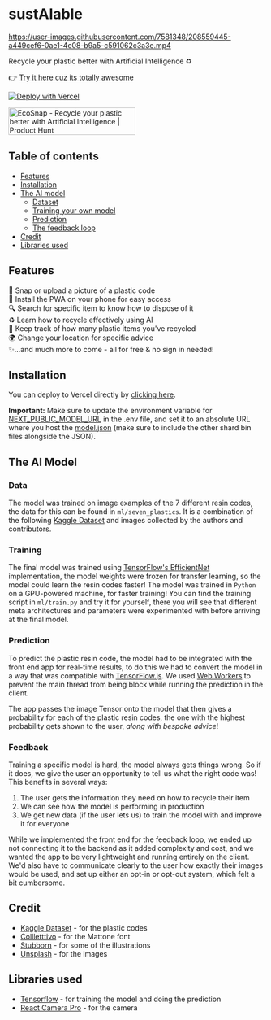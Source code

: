 # sustAIable


https://user-images.githubusercontent.com/7581348/208559445-a449cef6-0ae1-4c08-b9a5-c591062c3a3e.mp4


Recycle your plastic better with Artificial Intelligence ♻️

👉 [Try it here cuz its totally awesome](https://myrecyclingrepo.vercel.app/)


[![Deploy with Vercel](https://vercel.com/button)](https://vercel.com/new/clone?repository-url=https://github.com/alyssaxuu/ecosnap)



<a href="https://www.producthunt.com/posts/ecosnap?utm_source=badge-featured&utm_medium=badge&utm_souce=badge-ecosnap" target="_blank"><img src="https://api.producthunt.com/widgets/embed-image/v1/featured.svg?post_id=374164&theme=neutral" alt="EcoSnap - Recycle&#0032;your&#0032;plastic&#0032;better&#0032;with&#0032;Artificial&#0032;Intelligence | Product Hunt" style="width: 250px; height: 54px;" width="250" height="54" /></a>

## Table of contents

- [Features](#features)
- [Installation](#installation)
- [The AI model](#the-ai-model)
	- [Dataset](#data)
	- [Training your own model](#training)
	- [Prediction](#prediction)
    - [The feedback loop](#feedback)
- [Credit](#credit)
- [Libraries used](#libraries-used)

## Features

📸 Snap or upload a picture of a plastic code<br>
📱 Install the PWA on your phone for easy access<br>
🔍 Search for specific item to know how to dispose of it<br>
♻️ Learn how to recycle effectively using AI<br>
🥤 Keep track of how many plastic items you've recycled<br>
🌍 Change your location for specific advice<br>
✨...and much more to come - all for free & no sign in needed!

## Installation
You can deploy to Vercel directly by [clicking here](https://vercel.com/new/clone?repository-url=https://github.com/alyssaxuu/ecosnap). 

**Important:** Make sure to update the environment variable for [NEXT_PUBLIC_MODEL_URL](https://github.com/alyssaxuu/ecosnap/blob/a9c7e7e1ec19f106db69abd6d66be558bd21445a/.env#L16) in the .env file, and set it to an absolute URL where you host the [model.json](https://github.com/alyssaxuu/ecosnap/tree/main/ml/models/efficient_net/10/predict) (make sure to include the other shard bin files alongside the JSON).


## The AI Model

### Data

The model was trained on image examples of the 7 different resin codes, the data for this can be found in `ml/seven_plastics`. It is a combination of the following [Kaggle Dataset](https://www.kaggle.com/datasets/piaoya/plastic-recycling-codes) and images collected by the authors and contributors.

### Training

The final model was trained using [TensorFlow's EfficientNet](https://www.tensorflow.org/api_docs/python/tf/keras/applications/efficientnet_v2/EfficientNetV2B0) implementation, the model weights were frozen for transfer learning, so the model could learn the resin codes faster! The model was trained in `Python` on a GPU-powered machine, for faster training! You can find the training script in `ml/train.py` and try it for yourself, there you will see that different meta architectures and parameters were experimented with before arriving at the final model.

### Prediction

To predict the plastic resin code, the model had to be integrated with the front end app for real-time results, to do this we had to convert the model in a way that was compatible with [TensorFlow.js](https://www.tensorflow.org/js). We used [Web Workers](https://github.com/alyssaxuu/ecosnap/blob/main/components/Worker.js) to prevent the main thread from being block while running the prediction in the client.

The app passes the image Tensor onto the model that then gives a probability for each of the plastic resin codes, the one with the highest probability gets shown to the user, *along with bespoke advice*!

### Feedback

Training a specific model is hard, the model always gets things wrong. So if it does, we give the user an opportunity to tell us what the right code was! This benefits in several ways:

1. The user gets the information they need on how to recycle their item
2. We can see how the model is performing in production
3. We get new data (if the user lets us) to train the model with and improve it for everyone

While we implemented the front end for the feedback loop, we ended up not connecting it to the backend as it added complexity and cost, and we wanted the app to be very lightweight and running entirely on the client. We'd also have to communicate clearly to the user how exactly their images would be used, and set up either an opt-in or opt-out system, which felt a bit cumbersome.

## Credit
- [Kaggle Dataset](https://www.kaggle.com/datasets/piaoya/plastic-recycling-codes) - for the plastic codes
- [Collletttivo](http://collletttivo.it/) - for the Mattone font
- [Stubborn](https://stubborn.fun/) - for some of the illustrations
- [Unsplash](https://unsplash.com/) - for the images

## Libraries used
- [Tensorflow](https://www.tensorflow.org/) - for training the model and doing the prediction
- [React Camera Pro](https://github.com/purple-technology/react-camera-pro) - for the camera

